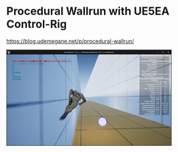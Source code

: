 # Procedural Wallrun with UE5EA Control-Rig

https://blog.udemegane.net/p/procedural-wallrun/

![](procedural_wallrun_demo_AdobeExpress.gif)